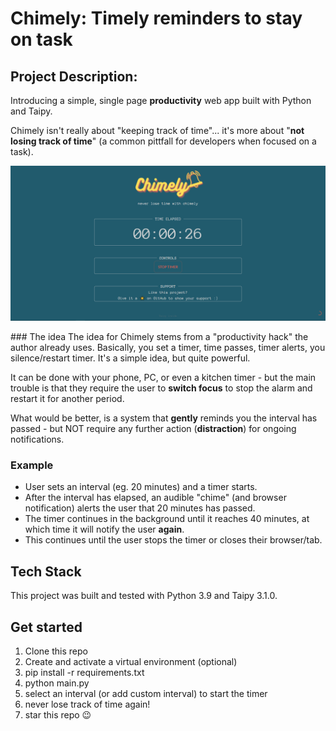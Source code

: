 # Chimely: Timely reminders to stay on task

## Project Description:

Introducing a simple, single page __productivity__ web app built with Python and Taipy.

Chimely isn't really about "keeping track of time"... it's more about "__not losing track of time__" (a common pittfall for developers when focused on a task).
<p align="center">
  <img src="assets/chimely-demo-screenshot.png" width="600"/>
</p>
### The idea
The idea for Chimely stems from a "productivity hack" the author already uses. Basically, you set a timer, time passes, timer alerts, you silence/restart timer. It's a simple idea, 
but quite powerful.  

It can be done with your phone, PC, or even a kitchen timer - but the main trouble is that they require the user to __switch focus__ to stop the alarm and restart it for another period.  

What would be better, is a system that __gently__ reminds you the interval has passed - but NOT require any further action (__distraction__) for ongoing notifications.

### Example
- User sets an interval (eg. 20 minutes) and a timer starts.
- After the interval has elapsed, an audible "chime" (and browser notification) alerts the user that 20 minutes has passed.
- The timer continues in the background until it reaches 40 minutes, at which time it will notify the user __again__.
- This continues until the user stops the timer or closes their browser/tab.

## Tech Stack
This project was built and tested with Python 3.9 and Taipy 3.1.0.

## Get started
1) Clone this repo
2) Create and activate a virtual environment (optional)
3) pip install -r requirements.txt
4) python main.py
5) select an interval (or add custom interval) to start the timer
6) never lose track of time again!
7) star this repo 😉
